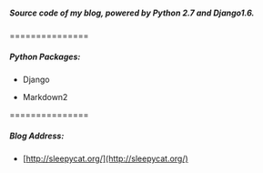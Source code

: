 
##### Source code of my blog, powered by Python 2.7 and Django1.6.

===============

##### Python Packages:

+ Django

+ Markdown2

===============

##### Blog Address:

+ [http://sleepycat.org/](http://sleepycat.org/)


